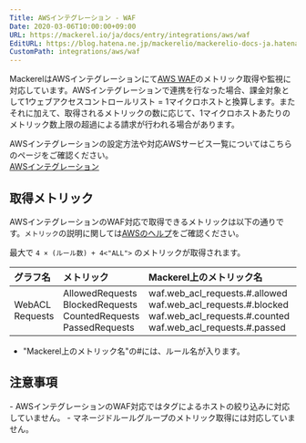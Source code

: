 ```yaml
---
Title: AWSインテグレーション - WAF
Date: 2020-03-06T10:00:00+09:00
URL: https://mackerel.io/ja/docs/entry/integrations/aws/waf
EditURL: https://blog.hatena.ne.jp/mackerelio/mackerelio-docs-ja.hatenablog.mackerel.io/atom/entry/26006613555445686
CustomPath: integrations/aws/waf
---
```


MackerelはAWSインテグレーションにて<a href="https://aws.amazon.com/jp/waf/" target="_blank">AWS WAF</a>のメトリック取得や監視に対応しています。AWSインテグレーションで連携を行なった場合、課金対象として1ウェブアクセスコントロールリスト = 1マイクロホストと換算します。またそれに加えて、取得されるメトリックの数に応じて、1マイクロホストあたりのメトリック数上限の超過による請求が行われる場合があります。

AWSインテグレーションの設定方法や対応AWSサービス一覧についてはこちらのページをご確認ください。<br>
<a href="https://mackerel.io/ja/docs/entry/integrations/aws">AWSインテグレーション</a>

## 取得メトリック
AWSインテグレーションのWAF対応で取得できるメトリックは以下の通りです。`メトリック`の説明に関しては<a href="https://docs.aws.amazon.com/ja_jp/waf/latest/developerguide/monitoring-cloudwatch.html" target="_blank">AWSのヘルプ</a>をご確認ください。

最大で `4 × (ルール数) + 4<"ALL">` のメトリックが取得されます。

|グラフ名|メトリック|Mackerel上のメトリック名|単位|Statistics|
|:---|:---|:---|:---|:---|
|WebACL Requests|AllowedRequests<br>BlockedRequests<br>CountedRequests<br>PassedRequests|waf.web_acl_requests.#.allowed<br>waf.web_acl_requests.#.blocked<br>waf.web_acl_requests.#.counted<br>waf.web_acl_requests.#.passed|integer|Sum|

- "Mackerel上のメトリック名"の#には、ルール名が入ります。

<h2 id="notes">注意事項</h2>
- AWSインテグレーションのWAF対応ではタグによるホストの絞り込みに対応していません。
- マネージドルールグループのメトリック取得には対応していません。
